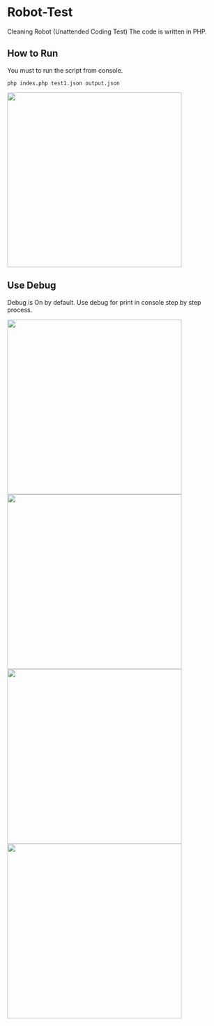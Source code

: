 # Robot-Test
Cleaning Robot (Unattended Coding Test)
The code is written in PHP.

## How to Run ##
You must to run the script from console.
```
php index.php test1.json output.json
```

<img src="http://moviltracing.com/iot/images/temp/Screenshot_1.png"  width="400"/>

## Use Debug ##
Debug is On by default. Use debug for print in console step by step process.

<img src="http://moviltracing.com/iot/images/temp/Screenshot_2.png"  width="400"/>

<img src="http://moviltracing.com/iot/images/temp/Screenshot_3.png"  width="400"/>

<img src="http://moviltracing.com/iot/images/temp/Screenshot_4.png"  width="400"/>

<img src="http://moviltracing.com/iot/images/temp/Screenshot_5.png"  width="400"/>

